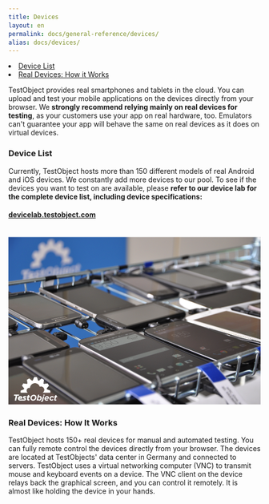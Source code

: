```yaml
---
title: Devices
layout: en
permalink: docs/general-reference/devices/
alias: docs/devices/
---
```

<li><a href="#device-list">Device List</a></li>
<li><a href="#real-devices-how-it-works">Real Devices: How it Works</a></li>

TestObject provides real smartphones and tablets in the cloud. You can upload and test your mobile applications on the devices directly from your browser. We <b> strongly recommend relying mainly on real devices for testing</b>, as your customers use your app on real hardware, too. Emulators can't guarantee your app will behave the same on real devices as it does on virtual devices.

<h3 id="device-list">Device List</h3>
Currently, TestObject hosts more than 150 different models of real Android and iOS devices. We constantly add more devices to our pool. To see if the devices you want to test on are available, please <b>refer to our device lab for the complete device list, including device specifications:</b>

<h4>
<div class="center">
	<a href="https://devicelab.testobject.com/">devicelab.testobject.com</a></br>
</div>
</h4>

<br><img class="center shadow" src="/img/general-reference/testobject-real-devices.png">

<h3 id="real-devices-how-it-works">Real Devices: How It Works</h3>
TestObject hosts 150+ real devices for manual and automated testing. You can fully remote control the devices directly from your browser. The devices are located at TestObjects' data center in Germany and connected to servers. TestObject uses a virtual networking computer (VNC) to transmit mouse and keyboard events on a device. The VNC client on the device relays back the graphical screen, and you can control it remotely. It is almost like holding the device in your hands.